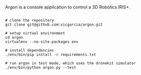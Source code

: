 Argon is a console application to control a 3D Robotics IRIS+.

```

# clone the repository
git clone git@github.com:vicgarcia/argon.git

# setup virtual environment
cd argon
virtualenv --no-site-packages env

# install dependencies
./env/bin/pip install -r requirements.txt

# run argon in test mode, which uses the dronekit simulator
./env/bin/python argon.py --test

```

